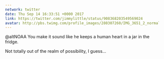 ```yaml
---
network: twitter
date: Thu Sep 14 16:33:51 +0000 2017
link: https://twitter.com/jimmylittle/status/908368203549569024
avatar: http://pbs.twimg.com/profile_images/280307260/IMG_3651_2_normal.jpg
---
```


@altNOAA You make it sound like he keeps a human heart in a jar in the fridge.

Not totally out of the realm of possibility, I guess...
